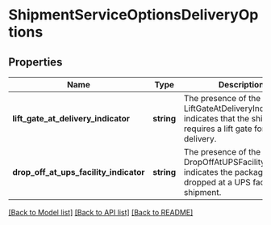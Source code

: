 # ShipmentServiceOptionsDeliveryOptions

## Properties
Name | Type | Description | Notes
------------ | ------------- | ------------- | -------------
**lift_gate_at_delivery_indicator** | **string** | The presence of the tag LiftGateAtDeliveryIndicator indicates that the shipment requires a lift gate for delivery. | [optional] 
**drop_off_at_ups_facility_indicator** | **string** | The presence of the tag DropOffAtUPSFacilityIndicator indicates the package will be dropped at a UPS facility for shipment. | [optional] 

[[Back to Model list]](../../README.md#documentation-for-models) [[Back to API list]](../../README.md#documentation-for-api-endpoints) [[Back to README]](../../README.md)

